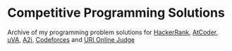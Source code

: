 # Competitive Programming Solutions
Archive of my programming problem solutions for [HackerRank](https://www.hackerrank.com/), [AtCoder](https://atcoder.jp), [uVA](https://onlinejudge.org), [A2j](https://a2oj.com), [Codeforces](http://codeforces.com/) and [URI Online Judge](https://www.urionlinejudge.com.br/judge/en/)


